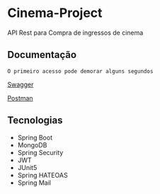 # Cinema-Project
API Rest para Compra de ingressos de cinema

## Documentação 

 
```
O primeiro acesso pode demorar alguns segundos
```

[Swagger](https://cinema-ingresso-app.herokuapp.com/swagger-ui/index.html) 
 
[Postman](https://documenter.getpostman.com/view/14453763/UVXeqcrW#57e68af7-fbd2-441b-ada5-a44642cfaa68)


## Tecnologias
- Spring Boot 
- MongoDB
- Spring Security 
- JWT
- JUnit5
- Spring HATEOAS
- Spring Mail

